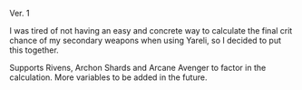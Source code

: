 Ver. 1

I was tired of not having an easy and concrete way to calculate the final crit chance of my secondary weapons when using Yareli, so I decided to put this together.

Supports Rivens, Archon Shards and Arcane Avenger to factor in the calculation. More variables to be added in the future.

